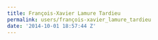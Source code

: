 ```yaml
---
title: François-Xavier Lamure Tardieu
permalink: users/françois-xavier_lamure_tardieu
date: '2014-10-01 18:57:44 Z'
---
```


